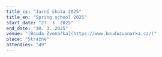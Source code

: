```yaml
---
title_cs: "Jarní škola 2025"
title_en: "Spring school 2025"
start_date: "27. 3. 2025"
end_date: "30. 3. 2025"
venue: "[Bouda Zvonařka](https://www.boudazvonarka.cz/)"
place: "Strážné"
attendies: "49"
---
```

